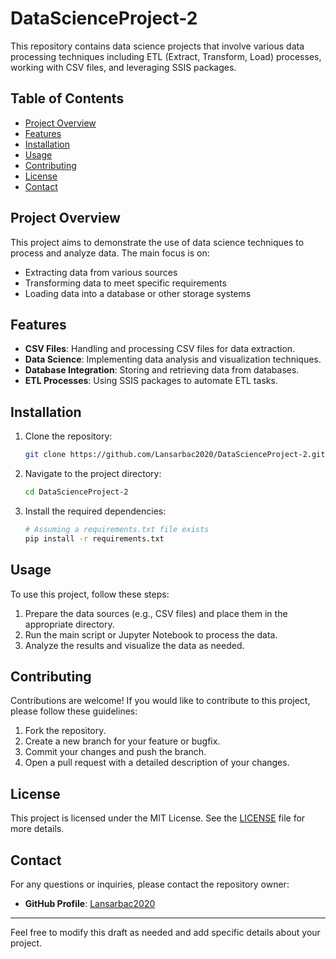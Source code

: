 
# DataScienceProject-2

This repository contains data science projects that involve various data processing techniques including ETL (Extract, Transform, Load) processes, working with CSV files, and leveraging SSIS packages.

## Table of Contents
- [Project Overview](#project-overview)
- [Features](#features)
- [Installation](#installation)
- [Usage](#usage)
- [Contributing](#contributing)
- [License](#license)
- [Contact](#contact)

## Project Overview
This project aims to demonstrate the use of data science techniques to process and analyze data. The main focus is on:
- Extracting data from various sources
- Transforming data to meet specific requirements
- Loading data into a database or other storage systems

## Features
- **CSV Files**: Handling and processing CSV files for data extraction.
- **Data Science**: Implementing data analysis and visualization techniques.
- **Database Integration**: Storing and retrieving data from databases.
- **ETL Processes**: Using SSIS packages to automate ETL tasks.

## Installation
1. Clone the repository:
   ```bash
   git clone https://github.com/Lansarbac2020/DataScienceProject-2.git
   ```
2. Navigate to the project directory:
   ```bash
   cd DataScienceProject-2
   ```
3. Install the required dependencies:
   ```bash
   # Assuming a requirements.txt file exists
   pip install -r requirements.txt
   ```

## Usage
To use this project, follow these steps:
1. Prepare the data sources (e.g., CSV files) and place them in the appropriate directory.
2. Run the main script or Jupyter Notebook to process the data.
3. Analyze the results and visualize the data as needed.

## Contributing
Contributions are welcome! If you would like to contribute to this project, please follow these guidelines:
1. Fork the repository.
2. Create a new branch for your feature or bugfix.
3. Commit your changes and push the branch.
4. Open a pull request with a detailed description of your changes.

## License
This project is licensed under the MIT License. See the [LICENSE](LICENSE) file for more details.

## Contact
For any questions or inquiries, please contact the repository owner:
- **GitHub Profile**: [Lansarbac2020](https://github.com/Lansarbac2020)

---

Feel free to modify this draft as needed and add specific details about your project.

